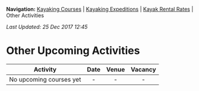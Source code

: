 **Navigation:** [Kayaking Courses](index) &#124; [Kayaking Expeditions](expedition) &#124; [Kayak Rental Rates](rental) &#124; Other Activities

_Last Updated: 25 Dec 2017 12:45_
# Other Upcoming Activities

Activity | Date | Venue | Vacancy
:---:|:---:|:---:|:---:
No upcoming courses yet|-|-|-

